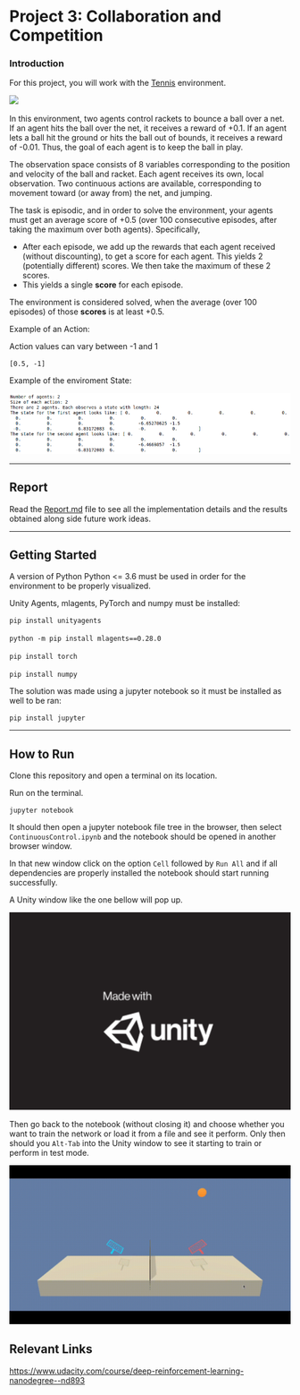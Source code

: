 # Project 3: Collaboration and Competition

### Introduction

For this project, you will work with the [Tennis](https://github.com/Unity-Technologies/ml-agents/blob/master/docs/Learning-Environment-Examples.md#tennis) environment.

<IMG SRC="./imgs/results/test2.gif" width = "600" >

In this environment, two agents control rackets to bounce a ball over a net. If an agent hits the ball over the net, it receives a reward of +0.1.  If an agent lets a ball hit the ground or hits the ball out of bounds, it receives a reward of -0.01.  Thus, the goal of each agent is to keep the ball in play.

The observation space consists of 8 variables corresponding to the position and velocity of the ball and racket. Each agent receives its own, local observation.  Two continuous actions are available, corresponding to movement toward (or away from) the net, and jumping. 

The task is episodic, and in order to solve the environment, your agents must get an average score of +0.5 (over 100 consecutive episodes, after taking the maximum over both agents). Specifically,

- After each episode, we add up the rewards that each agent received (without discounting), to get a score for each agent. This yields 2 (potentially different) scores. We then take the maximum of these 2 scores.
- This yields a single **score** for each episode.

The environment is considered solved, when the average (over 100 episodes) of those **scores** is at least +0.5.

Example of an Action: 

Action values can vary between -1 and 1
```
[0.5, -1]
```

Example of the enviroment State:

![State Example](./imgs/state_action.png)

---
## Report

Read the <a href="./Report.md">Report.md</a> file to see all the implementation details and the results obtained along side future work ideas.

---


## Getting Started

A version of Python Python <= 3.6 must be used in order for the environment to be properly visualized.

Unity Agents, mlagents, PyTorch and numpy must be installed:
```
pip install unityagents

python -m pip install mlagents==0.28.0

pip install torch

pip install numpy
```
The solution was made using a jupyter notebook so it must be installed as well to be ran:
```
pip install jupyter
```
---

## How to Run

Clone this repository and open a terminal on its location.

Run on the terminal.

```
jupyter notebook
```

 It should then open a jupyter notebook file tree in the browser, then select `ContinuousControl.ipynb` and the notebook should be opened in another browser window.

In that new window click on the option `Cell` followed by `Run All` and if all dependencies are properly installed the notebook should start running successfully.

A Unity window like the one bellow will pop up.


![Unity Window](./imgs/unityWindow.png)

Then go back to the notebook (without closing it) and choose whether you want to train the network or load it from a file and see it perform. 
Only then should you `Alt-Tab` into the Unity window to see it starting to train or perform in test mode.

<IMG SRC="./imgs/results/randomAgent.gif" width = "600" >

## Relevant Links

https://www.udacity.com/course/deep-reinforcement-learning-nanodegree--nd893
